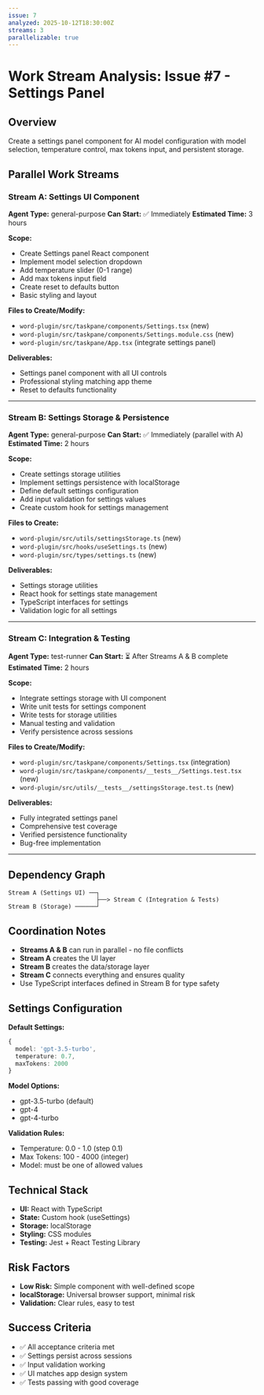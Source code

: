 ```yaml
---
issue: 7
analyzed: 2025-10-12T18:30:00Z
streams: 3
parallelizable: true
---
```


# Work Stream Analysis: Issue #7 - Settings Panel

## Overview
Create a settings panel component for AI model configuration with model selection, temperature control, max tokens input, and persistent storage.

## Parallel Work Streams

### Stream A: Settings UI Component
**Agent Type:** general-purpose
**Can Start:** ✅ Immediately
**Estimated Time:** 3 hours

**Scope:**
- Create Settings panel React component
- Implement model selection dropdown
- Add temperature slider (0-1 range)
- Add max tokens input field
- Create reset to defaults button
- Basic styling and layout

**Files to Create/Modify:**
- `word-plugin/src/taskpane/components/Settings.tsx` (new)
- `word-plugin/src/taskpane/components/Settings.module.css` (new)
- `word-plugin/src/taskpane/App.tsx` (integrate settings panel)

**Deliverables:**
- Settings panel component with all UI controls
- Professional styling matching app theme
- Reset to defaults functionality

---

### Stream B: Settings Storage & Persistence
**Agent Type:** general-purpose
**Can Start:** ✅ Immediately (parallel with A)
**Estimated Time:** 2 hours

**Scope:**
- Create settings storage utilities
- Implement settings persistence with localStorage
- Define default settings configuration
- Add input validation for settings values
- Create custom hook for settings management

**Files to Create:**
- `word-plugin/src/utils/settingsStorage.ts` (new)
- `word-plugin/src/hooks/useSettings.ts` (new)
- `word-plugin/src/types/settings.ts` (new)

**Deliverables:**
- Settings storage utilities
- React hook for settings state management
- TypeScript interfaces for settings
- Validation logic for all settings

---

### Stream C: Integration & Testing
**Agent Type:** test-runner
**Can Start:** ⏳ After Streams A & B complete
**Estimated Time:** 2 hours

**Scope:**
- Integrate settings storage with UI component
- Write unit tests for settings component
- Write tests for storage utilities
- Manual testing and validation
- Verify persistence across sessions

**Files to Create/Modify:**
- `word-plugin/src/taskpane/components/Settings.tsx` (integration)
- `word-plugin/src/taskpane/components/__tests__/Settings.test.tsx` (new)
- `word-plugin/src/utils/__tests__/settingsStorage.test.ts` (new)

**Deliverables:**
- Fully integrated settings panel
- Comprehensive test coverage
- Verified persistence functionality
- Bug-free implementation

---

## Dependency Graph

```
Stream A (Settings UI) ──┐
                         ├──> Stream C (Integration & Tests)
Stream B (Storage) ──────┘
```

## Coordination Notes

- **Streams A & B** can run in parallel - no file conflicts
- **Stream A** creates the UI layer
- **Stream B** creates the data/storage layer
- **Stream C** connects everything and ensures quality
- Use TypeScript interfaces defined in Stream B for type safety

## Settings Configuration

**Default Settings:**
```typescript
{
  model: 'gpt-3.5-turbo',
  temperature: 0.7,
  maxTokens: 2000
}
```

**Model Options:**
- gpt-3.5-turbo (default)
- gpt-4
- gpt-4-turbo

**Validation Rules:**
- Temperature: 0.0 - 1.0 (step 0.1)
- Max Tokens: 100 - 4000 (integer)
- Model: must be one of allowed values

## Technical Stack

- **UI:** React with TypeScript
- **State:** Custom hook (useSettings)
- **Storage:** localStorage
- **Styling:** CSS modules
- **Testing:** Jest + React Testing Library

## Risk Factors

- **Low Risk:** Simple component with well-defined scope
- **localStorage:** Universal browser support, minimal risk
- **Validation:** Clear rules, easy to test

## Success Criteria

- ✅ All acceptance criteria met
- ✅ Settings persist across sessions
- ✅ Input validation working
- ✅ UI matches app design system
- ✅ Tests passing with good coverage
